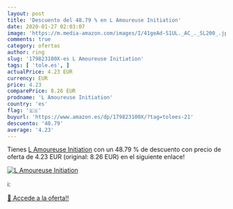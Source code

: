```yaml
---
layout: post
title: 'Descuento del 48.79 % en L Amoureuse Initiation'
date: 2020-01-27 02:03:07
image: 'https://m.media-amazon.com/images/I/41geAd-S1UL._AC_._SL200_.jpg'
comments: true
category: ofertas
author: ring
slug: '179823100X-es L Amoureuse Initiation'
tags: [ 'tole.es', ]
actualPrice: 4.23 EUR
currency: EUR
price: 4.23
comparePrice: 8.26 EUR
prodname: 'L Amoureuse Initiation'
country: 'es'
flag: '🇪🇸'
buyurl: 'https://www.amazon.es/dp/179823100X/?tag=tolees-21'
descuento: '48.79'
average: '4.23'
---
```


Tienes [L Amoureuse Initiation](https://www.amazon.es/dp/179823100X/?tag=tolees-21) con un 48.79 % de descuento con precio de oferta de 4.23 EUR (original: 8.26 EUR) en el siguiente enlace!

[![L Amoureuse Initiation](https://m.media-amazon.com/images/I/41geAd-S1UL._AC_._SL200_.jpg)](https://www.amazon.es/dp/179823100X/?tag=tolees-21)

ℹ️:


[🛒 Accede a la oferta!!](https://www.amazon.es/dp/179823100X/?tag=tolees-21)
